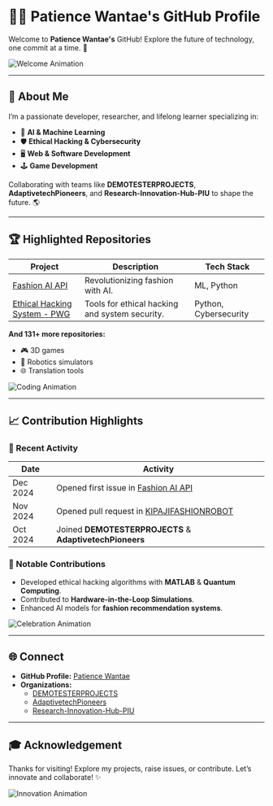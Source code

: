 # 👩‍💻 Patience Wantae's GitHub Profile

Welcome to **Patience Wantae's** GitHub! Explore the future of technology, one commit at a time. 🚀

![Welcome Animation](https://media.giphy.com/media/l0HlOvJ7yaacpuSas/giphy.gif)

---

## 🌟 About Me

I’m a passionate developer, researcher, and lifelong learner specializing in:
- 🤖 **AI & Machine Learning**
- 🛡️ **Ethical Hacking & Cybersecurity**
- 🖥️ **Web & Software Development**
- 🕹️ **Game Development**

Collaborating with teams like **DEMOTESTERPROJECTS**, **AdaptivetechPioneers**, and **Research-Innovation-Hub-PIU** to shape the future. 🌎

---

## 🏆 Highlighted Repositories

| Project | Description | Tech Stack |
|---------|-------------|------------|
| [Fashion AI API](https://github.com/Patiencewantae123/fashion_ai_api) | Revolutionizing fashion with AI. | ML, Python |
| [Ethical Hacking System - PWG](https://github.com/Patiencewantae123/Ethicalhackingsystem-PWG) | Tools for ethical hacking and system security. | Python, Cybersecurity |

**And 131+ more repositories:**
- 🎮 3D games
- 🚀 Robotics simulators
- 🌐 Translation tools

![Coding Animation](https://media.giphy.com/media/xT9IgzoKnwFNmISR8I/giphy.gif)

---

## 📈 Contribution Highlights

### 🎯 Recent Activity
| Date | Activity |
|------|----------|
| Dec 2024 | Opened first issue in [Fashion AI API](https://github.com/Patiencewantae123/fashion_ai_api) |
| Nov 2024 | Opened pull request in [KIPAJIFASHIONROBOT](https://github.com/Research-Innovation-Hub-PIU/KIPAJIFASHIONROBOT) |
| Oct 2024 | Joined **DEMOTESTERPROJECTS** & **AdaptivetechPioneers** |

### 🌟 Notable Contributions
- Developed ethical hacking algorithms with **MATLAB** & **Quantum Computing**.
- Contributed to **Hardware-in-the-Loop Simulations**.
- Enhanced AI models for **fashion recommendation systems**.

![Celebration Animation](https://media.giphy.com/media/26BRuo6sLetdllPAQ/giphy.gif)

---

## 🌐 Connect
- **GitHub Profile:** [Patience Wantae](https://github.com/Patiencewantae123)
- **Organizations:** 
  - [DEMOTESTERPROJECTS](https://github.com/DEMOTESTERPROJECTS)
  - [AdaptivetechPioneers](https://github.com/AdaptivetechPioneers)
  - [Research-Innovation-Hub-PIU](https://github.com/Research-Innovation-Hub-PIU)

---

## 🎓 Acknowledgement
Thanks for visiting! Explore my projects, raise issues, or contribute. Let’s innovate and collaborate! ✨

![Innovation Animation](https://media.giphy.com/media/3o7abKhOpu0NwenH3O/giphy.gif)
